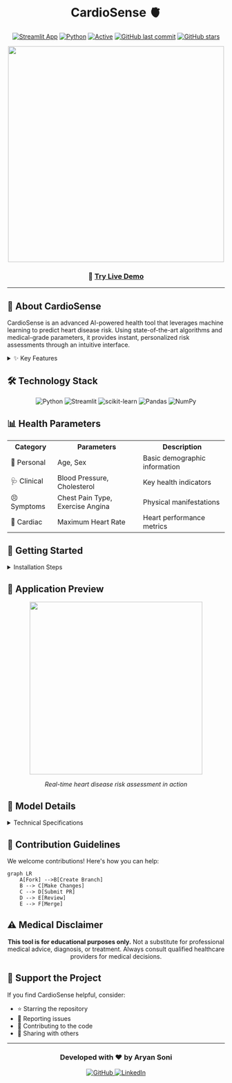 # <div align="center">CardioSense 🫀</div>

<div align="center">

[![Streamlit App](https://static.streamlit.io/badges/streamlit_badge_black_white.svg)](https://vphkvnvgykbobebausb62v.streamlit.app/#da35274d)
[![Python](https://img.shields.io/badge/Python-3.12-blue.svg)](https://python.org)
[![Active](https://img.shields.io/badge/Status-Active-green.svg)](https://github.com)
[![GitHub last commit](https://img.shields.io/github/last-commit/AryanSONI00/CardioSense-)](https://github.com/AryanSONI00/CardioSense-/commits/main)
[![GitHub stars](https://img.shields.io/github/stars/AryanSONI00/CardioSense-)](https://github.com/AryanSONI00/CardioSense-/stargazers)

<a href="https://vphkvnvgykbobebausb62v.streamlit.app/#da35274d">
  <img src="https://raw.githubusercontent.com/Anmol-Baranwal/Cool-GIFs-For-GitHub/master/media/AI_POV.gif" width="500" />
</a>

### 🔴 [Try Live Demo](https://vphkvnvgykbobebausb62v.streamlit.app/#da35274d)

</div>

<hr>

## 🌟 About CardioSense

CardioSense is an advanced AI-powered health tool that leverages machine learning to predict heart disease risk. Using state-of-the-art algorithms and medical-grade parameters, it provides instant, personalized risk assessments through an intuitive interface.

<details>
<summary>✨ Key Features</summary>

<br>

-   🎯 **Accurate Prediction** - Advanced KNN algorithm for reliable risk assessment
-   📊 **Real-time Analysis** - Instant results with probability scores
-   🔄 **Interactive Interface** - User-friendly design for easy data input
-   📈 **Visual Results** - Clear probability display with risk indicators
-   🏥 **Medical Parameters** - Comprehensive health metrics analysis
-   🤖 **ML-Powered** - Sophisticated machine learning backend
-   🔒 **Privacy Focused** - No data storage, instant processing

</details>

## 🛠️ Technology Stack

<div align="center">

![Python](https://img.shields.io/badge/python-3670A0?style=for-the-badge&logo=python&logoColor=ffdd54)
![Streamlit](https://img.shields.io/badge/Streamlit-FF4B4B?style=for-the-badge&logo=Streamlit&logoColor=white)
![scikit-learn](https://img.shields.io/badge/scikit--learn-%23F7931E.svg?style=for-the-badge&logo=scikit-learn&logoColor=white)
![Pandas](https://img.shields.io/badge/pandas-%23150458.svg?style=for-the-badge&logo=pandas&logoColor=white)
![NumPy](https://img.shields.io/badge/numpy-%23013243.svg?style=for-the-badge&logo=numpy&logoColor=white)

</div>

## 📊 Health Parameters

<table align="center">
  <tr>
    <th>Category</th>
    <th>Parameters</th>
    <th>Description</th>
  </tr>
  <tr>
    <td>👤 Personal</td>
    <td>Age, Sex</td>
    <td>Basic demographic information</td>
  </tr>
  <tr>
    <td>🩺 Clinical</td>
    <td>Blood Pressure, Cholesterol</td>
    <td>Key health indicators</td>
  </tr>
  <tr>
    <td>😣 Symptoms</td>
    <td>Chest Pain Type, Exercise Angina</td>
    <td>Physical manifestations</td>
  </tr>
  <tr>
    <td>💓 Cardiac</td>
    <td>Maximum Heart Rate</td>
    <td>Heart performance metrics</td>
  </tr>
</table>

## 🚀 Getting Started

<details>
<summary>Installation Steps</summary>

<br>

1. **Clone the Repository**

```bash
git clone https://github.com/AryanSONI00/CardioSense-.git
cd CardioSense-
```

2. **Set Up Environment**

```bash
python -m venv venv
source venv/bin/activate  # On Windows: venv\Scripts\activate
```

3. **Install Dependencies**

```bash
pip install -r requirements.txt
```

4. **Train the Model**

```bash
python heart_disease_knn.py
```

5. **Launch the App**

```bash
streamlit run heart_disease_app.py
```

</details>

## 📸 Application Preview

<div align="center">
  <img src="https://raw.githubusercontent.com/Anmol-Baranwal/Cool-GIFs-For-GitHub/master/media/Heart_Rate.gif" width="400" />
  <p><i>Real-time heart disease risk assessment in action</i></p>
</div>

## 🎯 Model Details

<details>
<summary>Technical Specifications</summary>

<br>

-   **Algorithm**: K-Nearest Neighbors (KNN)

    -   Non-parametric learning
    -   Pattern recognition based
    -   Distance-weighted voting

-   **Features**: 7 carefully selected health indicators

    -   Standardized scaling
    -   Categorical encoding
    -   Numerical normalization

-   **Validation**:
    -   Cross-validation
    -   Performance metrics
    -   Error analysis

</details>

## 🤝 Contribution Guidelines

We welcome contributions! Here's how you can help:

```mermaid
graph LR
    A[Fork] -->B[Create Branch]
    B --> C[Make Changes]
    C --> D[Submit PR]
    D --> E[Review]
    E --> F[Merge]
```

## ⚠️ Medical Disclaimer

<div align="center">

**This tool is for educational purposes only.**
Not a substitute for professional medical advice, diagnosis, or treatment.
Always consult qualified healthcare providers for medical decisions.

</div>

## 🌟 Support the Project

If you find CardioSense helpful, consider:

-   ⭐ Starring the repository
-   🐛 Reporting issues
-   🤝 Contributing to the code
-   📢 Sharing with others

---

<div align="center">
  <h3>Developed with ❤️ by Aryan Soni</h3>
  <p>
    <a href="https://github.com/AryanSONI00">
      <img src="https://img.shields.io/badge/github-%23121011.svg?style=for-the-badge&logo=github&logoColor=white" alt="GitHub"/>
    </a>
    <a href="https://www.linkedin.com/in/aryan-soni-41b2a2250/">
      <img src="https://img.shields.io/badge/linkedin-%230077B5.svg?style=for-the-badge&logo=linkedin&logoColor=white" alt="LinkedIn"/>
    </a>
  </p>
</div>
